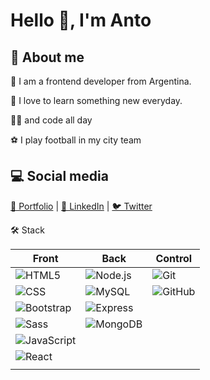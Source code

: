 # Hello 👋, I'm Anto

## 🧑 About me
🌱 I am a frontend developer from Argentina.

🏫 I love to learn something new everyday.

👩‍💻 and code all day

⚽ I play football in my city team

## 💻 Social media
[🧳 Portfolio](https://imanto.vercel.app/) |
[🔗 LinkedIn](https://www.linkedin.com/in/antonino-sartori/)   |
[🐦 Twitter](https://twitter.com/AntoninoS27)  

 🛠 Stack

| Front  | Back  | Control |
| - | - | - |
|  ![HTML5](https://img.shields.io/badge/-HTML5-333333?style=flat&logo=HTML5) | ![Node.js](https://img.shields.io/badge/-Node.js-333333?style=flat&logo=node.js)  | ![Git](https://img.shields.io/badge/-Git-333333?style=flat&logo=git) |
| ![CSS](https://img.shields.io/badge/-CSS-333333?style=flat&logo=CSS3&logoColor=1572B6) | ![MySQL](https://img.shields.io/badge/-MySQL-333333?style=flat&logo=mysql) | ![GitHub](https://img.shields.io/badge/-GitHub-333333?style=flat&logo=github)|
| ![Bootstrap](https://img.shields.io/badge/-Bootstrap-333333?style=flat&logo=bootstrap&logoColor=563D7C)| ![Express](https://img.shields.io/badge/-Express-333333?style=flat&logo=Express) |
| ![Sass](https://img.shields.io/badge/-Sass-%23CC6699?style=flat-square&logo=sass&logoColor=ffffff)| ![MongoDB](https://img.shields.io/badge/-MongoDB-333333?style=flat&logo=MongoDB) |
| ![JavaScript](https://img.shields.io/badge/-JavaScript-333333?style=flat&logo=javascript) | |
| ![React](https://img.shields.io/badge/-React-333333?style=flat&logo=react)| |
|  | |
